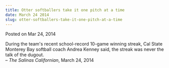```yaml
---
title: Otter softballers take it one pitch at a time
date: March 24 2014
slug: otter-softballers-take-it-one-pitch-at-a-time
---
```





<span class="date">Posted on Mar 24, 2014    </span>
<p>During the team&apos;s recent school-record 10-game winning streak,
Cal State Monterey Bay softball coach Andrea Kenney said, the
streak was never the talk of the dugout.<br>
&#x2013; <em>The Salinas Californian</em>, March 24, 2014</br></p>





